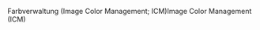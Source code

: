 <span data-ttu-id="dfdbd-101">Farbverwaltung (Image Color Management; ICM)</span><span class="sxs-lookup"><span data-stu-id="dfdbd-101">Image Color Management (ICM)</span></span>